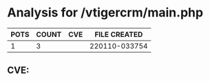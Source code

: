 # Analysis for /vtigercrm/main.php
| POTS | COUNT | CVE | FILE CREATED |
|---|---|---|---|
| 1 | 3 | | 220110-033754 |

## CVE: 